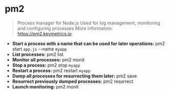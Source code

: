 # pm2
> Process manager for Node.js
> Used for log management, monitoring and configuring processes
> More information: <https://pm2.keymetrics.io>
- **Start a process with a name that can be used for later operations:**
pm2 start `app.js` --name `myapp`
- **List processes:**
pm2 list
- **Monitor all processes:**
pm2 monit
- **Stop a process:**
pm2 stop `myapp`
- **Restart a process:**
pm2 restart `myapp`
- **Dump all processes for resurrecting them later:**
pm2 save
- **Resurrect previously dumped processes:**
pm2 resurrect
- **Launch monitoring:**
pm2 monit
